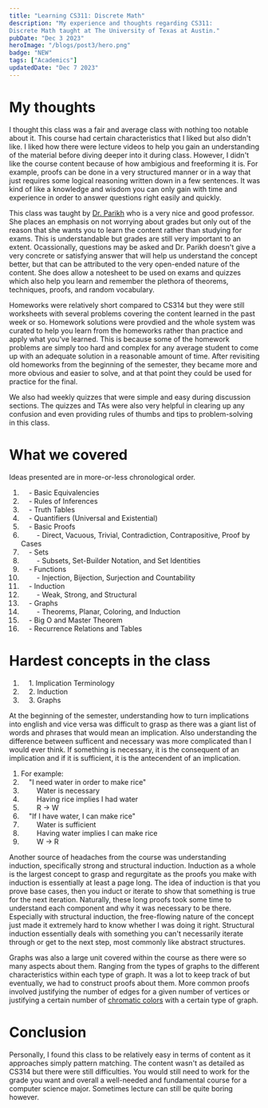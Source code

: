 ```yaml
---
title: "Learning CS311: Discrete Math"
description: "My experience and thoughts regarding CS311:
Discrete Math taught at The University of Texas at Austin."
pubDate: "Dec 3 2023"
heroImage: "/blogs/post3/hero.png"
badge: "NEW"
tags: ["Academics"]
updatedDate: "Dec 7 2023"
---
```

# My thoughts #
I thought this class was a fair and average class with nothing too notable about it.
This course had certain characteristics that I liked but also didn't like. I liked how
there were lecture videos to help you gain an understanding of the material before diving
deeper into it during class. However, I didn't like the course content because of how 
ambigious and freeforming it is. For example, proofs can be done in a very structured manner
or in a way that just requires some logical reasoning written down in a few sentences. It was
kind of like a knowledge and wisdom you can only gain with time and experience in order to
answer questions right easily and quickly.

This class was taught by <a target="_blank" href="https://www.cs.utexas.edu/people/faculty-researchers/devangi-parikh">Dr. Parikh</a>
who is a very nice and good professor. She places an emphasis on not worrying about grades but only out
of the reason that she wants you to learn the content rather than studying for exams. This is
understandable but grades are still very important to an extent. Ocassionally, questions
may be asked and Dr. Parikh doesn't give a very concrete or satisfying answer that will help us
understand the concept better, but that can be attributed to the very open-ended nature of the
content. She does allow a notesheet to be used on exams and quizzes which also help you learn
and remember the plethora of theorems, techniques, proofs, and random vocabulary. 

Homeworks were relatively short compared to CS314 but they were still worksheets with several
problems covering the content learned in the past week or so. Homework solutions were provdied
and the whole system was curated to help you learn from the homeworks rather than practice and
apply what you've learned. This is because some of the homework problems are simply too hard and
complex for any average student to come up with an adequate solution in a reasonable amount of time.
After revisiting old homeworks from the beginning of the semester, they became more and more
obvious and easier to solve, and at that point they could be used for practice for the final.

We also had weekly quizzes that were simple and easy during discussion sections. The quizzes and 
TAs were also very helpful in clearing up any confusion and even providing rules of thumbs and tips 
to problem-solving in this class.

# What we covered #
Ideas presented are in more-or-less chronological order.
1. &nbsp;&nbsp;&nbsp;&nbsp;- Basic Equivalencies
2. &nbsp;&nbsp;&nbsp;&nbsp;- Rules of Inferences
3. &nbsp;&nbsp;&nbsp;&nbsp;- Truth Tables
4. &nbsp;&nbsp;&nbsp;&nbsp;- Quantifiers (Universal and Existential)
5. &nbsp;&nbsp;&nbsp;&nbsp;- Basic Proofs
6. &nbsp;&nbsp;&nbsp;&nbsp;&nbsp;&nbsp;&nbsp;&nbsp;- Direct, Vacuous, Trivial, Contradiction, Contrapositive, Proof by Cases
7. &nbsp;&nbsp;&nbsp;&nbsp;- Sets 
8. &nbsp;&nbsp;&nbsp;&nbsp;&nbsp;&nbsp;&nbsp;&nbsp;- Subsets, Set-Builder Notation, and Set Identities
9. &nbsp;&nbsp;&nbsp;&nbsp;- Functions 
10. &nbsp;&nbsp;&nbsp;&nbsp;&nbsp;&nbsp;&nbsp;&nbsp;- Injection, Bijection, Surjection and Countability
11. &nbsp;&nbsp;&nbsp;&nbsp;- Induction 
12. &nbsp;&nbsp;&nbsp;&nbsp;&nbsp;&nbsp;&nbsp;&nbsp;- Weak, Strong, and Structural
13. &nbsp;&nbsp;&nbsp;&nbsp;- Graphs 
14. &nbsp;&nbsp;&nbsp;&nbsp;&nbsp;&nbsp;&nbsp;&nbsp;- Theorems, Planar, Coloring, and Induction
15. &nbsp;&nbsp;&nbsp;&nbsp;- Big O and Master Theorem
16. &nbsp;&nbsp;&nbsp;&nbsp;- Recurrence Relations and Tables

# Hardest concepts in the class #
1. &nbsp;&nbsp;&nbsp;&nbsp;1\. Implication Terminology
2. &nbsp;&nbsp;&nbsp;&nbsp;2\. Induction
3. &nbsp;&nbsp;&nbsp;&nbsp;3\. Graphs

At the beginning of the semester, understanding how to turn implications into english and vice versa was difficult
to grasp as there was a giant list of words and phrases that would mean an implication. Also understanding 
the difference between sufficent and necessary was more complicated than I would ever think. If something is necessary,
it is the consequent of an implication and if it is sufficient, it is the antecendent of an implication.  
1. For example:
2. &nbsp;&nbsp;&nbsp;&nbsp;"I need water in order to make rice"
3. &nbsp;&nbsp;&nbsp;&nbsp;&nbsp;&nbsp;&nbsp;&nbsp;Water is necessary
4. &nbsp;&nbsp;&nbsp;&nbsp;&nbsp;&nbsp;&nbsp;&nbsp;Having rice implies I had water
5. &nbsp;&nbsp;&nbsp;&nbsp;&nbsp;&nbsp;&nbsp;&nbsp;R -> W
6. &nbsp;&nbsp;&nbsp;&nbsp;"If I have water, I can make rice"
7. &nbsp;&nbsp;&nbsp;&nbsp;&nbsp;&nbsp;&nbsp;&nbsp;Water is sufficient
8. &nbsp;&nbsp;&nbsp;&nbsp;&nbsp;&nbsp;&nbsp;&nbsp;Having water implies I can make rice
9. &nbsp;&nbsp;&nbsp;&nbsp;&nbsp;&nbsp;&nbsp;&nbsp;W -> R

Another source of headaches from the course was understanding induction, specifically strong and structural induction.
Induction as a whole is the largest concept to grasp and regurgitate as the proofs you make with induction is 
essentially at least a page long. The idea of induction is that you prove base cases, then you induct or iterate to show that 
something is true for the next iteration. Naturally, these long proofs took some time to understand each component and 
why it was necessary to be there. Especially with structural induction, the free-flowing nature of the concept just made it
extremely hard to know whether I was doing it right. Structural induction essentially deals with something you can't 
necessarily iterate through or get to the next step, most commonly like abstract structures.

Graphs was also a large unit covered within the course as there were so many aspects about them. Ranging from the types
of graphs to the different characteristics within each type of graph. It was a lot to keep track of but eventually, we
had to construct proofs about them. More common proofs involved justifying the number of edges for a given number of 
vertices or justifying a certain number of <a target="_blank" href="https://en.wikipedia.org/wiki/Graph_coloring">chromatic colors</a> 
with a certain type of graph.

# Conclusion #  
Personally, I found this class to be relatively easy in terms of content as it approaches simply pattern matching.
The content wasn't as detailed as CS314 but there were still difficulties. You would still need to work for the
grade you want and overall a well-needed and fundamental course for a computer science major. Sometimes lecture
can still be quite boring however. 